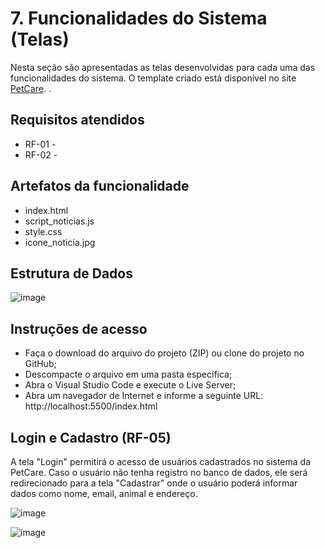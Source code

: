 # 7. Funcionalidades do Sistema (Telas) 

Nesta seção são apresentadas as telas desenvolvidas para cada uma das funcionalidades do sistema. O template criado está disponível no site [PetCare](https://happy-liskov-7f20ba.netlify.app/). . 


## Requisitos atendidos 

- RF-01 -  
- RF-02 -  

 

## Artefatos da funcionalidade 

- index.html 
- script_noticias.js 
- style.css 
- icone_noticia.jpg 

## Estrutura de Dados 

![image](https://user-images.githubusercontent.com/78277341/138603016-6f1582c1-002a-462e-9e61-edefc6d4d900.png)


## Instruções de acesso 

- Faça o download do arquivo do projeto (ZIP) ou clone do projeto no GitHub; 
- Descompacte o arquivo em uma pasta específica; 
- Abra o Visual Studio Code e execute o Live Server; 
- Abra um navegador de Internet e informe a seguinte URL: 
http://localhost:5500/index.html 


## Login e Cadastro (RF-05) 

A tela "Login" permitirá o acesso de usuários cadastrados no sistema da PetCare. Caso o usuário não tenha registro no banco de dados, ele será redirecionado para a tela "Cadastrar" onde o usuário poderá informar dados como nome, email, animal e endereço. 


![image](https://user-images.githubusercontent.com/78277341/138603706-07e796f4-27fd-43a1-ba55-41ca7d3c8a0d.png)


![image](https://user-images.githubusercontent.com/78277341/138602910-17800c47-3104-441b-9d14-08825e96ddef.png)

